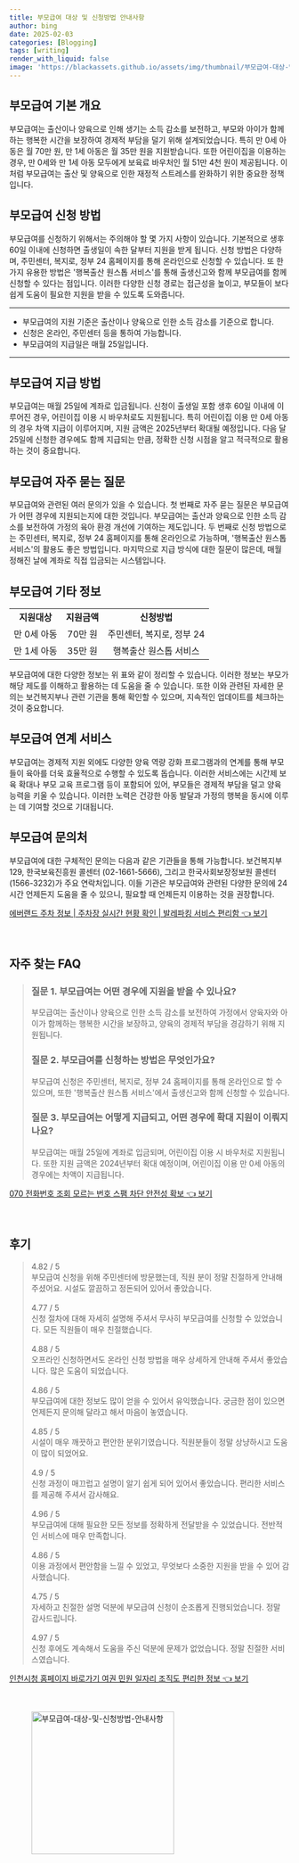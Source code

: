 ```yaml
---
title: 부모급여 대상 및 신청방법 안내사항
author: bing
date: 2025-02-03
categories: [Blogging]
tags: [writing]
render_with_liquid: false
image: 'https://blackassets.github.io/assets/img/thumbnail/부모급여-대상-및-신청방법-안내사항.webp'
---
```



<h2 id='부모급여_기본개요'>부모급여 기본 개요</h2>

<p>부모급여는 출산이나 양육으로 인해 생기는 소득 감소를 보전하고, 부모와 아이가 함께하는 행복한 시간을 보장하여 경제적 부담을 덜기 위해 설계되었습니다. 특히 만 0세 아동은 월 70만 원, 만 1세 아동은 월 35만 원을 지원받습니다. 또한 어린이집을 이용하는 경우, 만 0세와 만 1세 아동 모두에게 보육료 바우처인 월 51만 4천 원이 제공됩니다. 이처럼 부모급여는 출산 및 양육으로 인한 재정적 스트레스를 완화하기 위한 중요한 정책입니다.</p>

<h2 id='부모급여_신청방법'>부모급여 신청 방법</h2>

<p>부모급여를 신청하기 위해서는 주의해야 할 몇 가지 사항이 있습니다. 기본적으로 생후 60일 이내에 신청하면 출생일이 속한 달부터 지원을 받게 됩니다. 신청 방법은 다양하며, 주민센터, 복지로, 정부 24 홈페이지를 통해 온라인으로 신청할 수 있습니다. 또 한 가지 유용한 방법은 '행복출산 원스톱 서비스'를 통해 출생신고와 함께 부모급여를 함께 신청할 수 있다는 점입니다. 이러한 다양한 신청 경로는 접근성을 높이고, 부모들이 보다 쉽게 도움이 필요한 지원을 받을 수 있도록 도와줍니다.</p>

<hr />

<ul>
    <li>부모급여의 지원 기준은 출산이나 양육으로 인한 소득 감소를 기준으로 합니다.</li>
    <li>신청은 온라인, 주민센터 등을 통하여 가능합니다.</li>
    <li>부모급여의 지급일은 매월 25일입니다.</li>
</ul>

<hr />

<h2 id='부모급여_지급방법'>부모급여 지급 방법</h2>

<p>부모급여는 매월 25일에 계좌로 입금됩니다. 신청이 출생일 포함 생후 60일 이내에 이루어진 경우, 어린이집 이용 시 바우처로도 지원됩니다. 특히 어린이집 이용 만 0세 아동의 경우 차액 지급이 이루어지며, 지원 금액은 2025년부터 확대될 예정입니다. 다음 달 25일에 신청한 경우에도 함께 지급되는 만큼, 정확한 신청 시점을 알고 적극적으로 활용하는 것이 중요합니다.</p>

<h2 id='부모급여_자주묻는질문'>부모급여 자주 묻는 질문</h2>

<p>부모급여와 관련된 여러 문의가 있을 수 있습니다. 첫 번째로 자주 묻는 질문은 부모급여가 어떤 경우에 지원되는지에 대한 것입니다. 부모급여는 출산과 양육으로 인한 소득 감소를 보전하여 가정의 육아 환경 개선에 기여하는 제도입니다. 두 번째로 신청 방법으로는 주민센터, 복지로, 정부 24 홈페이지를 통해 온라인으로 가능하며, '행복출산 원스톱 서비스'의 활용도 좋은 방법입니다. 마지막으로 지급 방식에 대한 질문이 많은데, 매월 정해진 날에 계좌로 직접 입금되는 시스템입니다.</p>

<h2 id='부모급여_기타정보'>부모급여 기타 정보</h2>

<table>
    <tr>
        <td style="text-align: center; height: 17px;"><b>지원대상</b></td>
        <td style="text-align: center; height: 17px;"><b>지원금액</b></td>
        <td style="text-align: center; height: 17px;"><b>신청방법</b></td>
    </tr>
    <tr>
        <td style="text-align: center; height: 17px;">만 0세 아동</td>
        <td style="text-align: center; height: 17px;">70만 원</td>
        <td style="text-align: center; height: 17px;">주민센터, 복지로, 정부 24</td>
    </tr>
    <tr>
        <td style="text-align: center; height: 17px;">만 1세 아동</td>
        <td style="text-align: center; height: 17px;">35만 원</td>
        <td style="text-align: center; height: 17px;">행복출산 원스톱 서비스</td>
    </tr>
</table>

<p>부모급여에 대한 다양한 정보는 위 표와 같이 정리할 수 있습니다. 이러한 정보는 부모가 해당 제도를 이해하고 활용하는 데 도움을 줄 수 있습니다. 또한 이와 관련된 자세한 문의는 보건복지부나 관련 기관을 통해 확인할 수 있으며, 지속적인 업데이트를 체크하는 것이 중요합니다.</p>

<h2 id='부모급여_연계서비스'>부모급여 연계 서비스</h2>

<p>부모급여는 경제적 지원 외에도 다양한 양육 역량 강화 프로그램과의 연계를 통해 부모들이 육아를 더욱 효율적으로 수행할 수 있도록 돕습니다. 이러한 서비스에는 시간제 보육 확대나 부모 교육 프로그램 등이 포함되어 있어, 부모들은 경제적 부담을 덜고 양육 능력을 키울 수 있습니다. 이러한 노력은 건강한 아동 발달과 가정의 행복을 동시에 이루는 데 기여할 것으로 기대됩니다.</p>

<h2 id='부모급여_문의처'>부모급여 문의처</h2>

<p>부모급여에 대한 구체적인 문의는 다음과 같은 기관들을 통해 가능합니다. 보건복지부 129, 한국보육진흥원 콜센터 (02-1661-5666), 그리고 한국사회보장정보원 콜센터 (1566-3232)가 주요 연락처입니다. 이들 기관은 부모급여와 관련된 다양한 문의에 24시간 언제든지 도움을 줄 수 있으니, 필요할 때 언제든지 이용하는 것을 권장합니다.</p>


<p><a class="click-button" title="에버랜드 주차 정보 | 주차장 실시간 현황 확인 | 발레파킹 서비스 편리함" href="https://blackassets.github.io/posts/%EC%97%90%EB%B2%84%EB%9E%9C%EB%93%9C-%EC%A3%BC%EC%B0%A8-%EC%A0%95%EB%B3%B4-%EC%A3%BC%EC%B0%A8%EC%9E%A5-%EC%8B%A4%EC%8B%9C%EA%B0%84-%ED%98%84%ED%99%A9-%ED%99%95%EC%9D%B8-%EB%B0%9C%EB%A0%88%ED%8C%8C%ED%82%B9-%EC%84%9C%EB%B9%84%EC%8A%A4-%ED%8E%B8%EB%A6%AC%ED%95%A8/" rel="dofollow">에버랜드 주차 정보 | 주차장 실시간 현황 확인 | 발레파킹 서비스 편리함 👈 보기</a></p><br>
<h2 id='자주_찾는_FAQ'>자주 찾는 FAQ</h2>
<div itemscope="" itemtype="https://schema.org/FAQPage"> 
<blockquote> 
<div itemscope="" itemprop="mainEntity" itemtype="https://schema.org/Question"> 
<h3 itemprop="name">질문 1. 부모급여는 어떤 경우에 지원을 받을 수 있나요?</h3> 
<div itemscope="" itemprop="acceptedAnswer" itemtype="https://schema.org/Answer"> 
<span itemprop="text"> 
<p>부모급여는 출산이나 양육으로 인한 소득 감소를 보전하여 가정에서 양육자와 아이가 함께하는 행복한 시간을 보장하고, 양육의 경제적 부담을 경감하기 위해 지원됩니다.</p> 
</span> 
</div> 
</div> 

<div itemscope="" itemprop="mainEntity" itemtype="https://schema.org/Question"> 
<h3 itemprop="name">질문 2. 부모급여를 신청하는 방법은 무엇인가요?</h3> 
<div itemscope="" itemprop="acceptedAnswer" itemtype="https://schema.org/Answer"> 
<span itemprop="text"> 
<p>부모급여 신청은 주민센터, 복지로, 정부 24 홈페이지를 통해 온라인으로 할 수 있으며, 또한 '행복출산 원스톱 서비스'에서 출생신고와 함께 신청할 수 있습니다.</p> 
</span> 
</div> 
</div> 

<div itemscope="" itemprop="mainEntity" itemtype="https://schema.org/Question"> 
<h3 itemprop="name">질문 3. 부모급여는 어떻게 지급되고, 어떤 경우에 확대 지원이 이뤄지나요?</h3> 
<div itemscope="" itemprop="acceptedAnswer" itemtype="https://schema.org/Answer"> 
<span itemprop="text"> 
<p>부모급여는 매월 25일에 계좌로 입금되며, 어린이집 이용 시 바우처로 지원됩니다. 또한 지원 금액은 2024년부터 확대 예정이며, 어린이집 이용 만 0세 아동의 경우에는 차액이 지급됩니다.</p> 
</span> 
</div> 
</div> 
</blockquote> 
</div>
<p><a class="click-button" title="070 전화번호 조회 모르는 번호 스팸 차단 안전성 확보" href="https://blackassets.github.io/posts/070-%EC%A0%84%ED%99%94%EB%B2%88%ED%98%B8-%EC%A1%B0%ED%9A%8C-%EB%AA%A8%EB%A5%B4%EB%8A%94-%EB%B2%88%ED%98%B8-%EC%8A%A4%ED%8C%B8-%EC%B0%A8%EB%8B%A8-%EC%95%88%EC%A0%84%EC%84%B1-%ED%99%95%EB%B3%B4/" rel="dofollow">070 전화번호 조회 모르는 번호 스팸 차단 안전성 확보 👈 보기</a></p><br>
<h2 id='후기'>후기</h2>
<div itemscope itemtype="https://schema.org/Product">
  <blockquote>
  <div itemprop="review" itemscope itemtype="https://schema.org/Review">
      <div itemprop="reviewRating" itemscope itemtype="https://schema.org/Rating"> <span itemprop="ratingValue">4.82</span> / <span itemprop="bestRating">5</span> </div>
      <span itemprop="reviewBody">부모급여 신청을 위해 주민센터에 방문했는데, 직원 분이 정말 친절하게 안내해 주셨어요. 시설도 깔끔하고 정돈되어 있어서 좋았습니다.</span>
  </div>
  <br>
  <div itemprop="review" itemscope itemtype="https://schema.org/Review">
      <div itemprop="reviewRating" itemscope itemtype="https://schema.org/Rating"> <span itemprop="ratingValue">4.77</span> / <span itemprop="bestRating">5</span> </div>
      <span itemprop="reviewBody">신청 절차에 대해 자세히 설명해 주셔서 무사히 부모급여를 신청할 수 있었습니다. 모든 직원들이 매우 친절했습니다.</span>
  </div>
  <br>
  <div itemprop="review" itemscope itemtype="https://schema.org/Review">
      <div itemprop="reviewRating" itemscope itemtype="https://schema.org/Rating"> <span itemprop="ratingValue">4.88</span> / <span itemprop="bestRating">5</span> </div>
      <span itemprop="reviewBody">오프라인 신청하면서도 온라인 신청 방법을 매우 상세하게 안내해 주셔서 좋았습니다. 많은 도움이 되었습니다.</span>
  </div>
  <br>
  <div itemprop="review" itemscope itemtype="https://schema.org/Review">
      <div itemprop="reviewRating" itemscope itemtype="https://schema.org/Rating"> <span itemprop="ratingValue">4.86</span> / <span itemprop="bestRating">5</span> </div>
      <span itemprop="reviewBody">부모급여에 대한 정보도 많이 얻을 수 있어서 유익했습니다. 궁금한 점이 있으면 언제든지 문의해 달라고 해서 마음이 놓였습니다.</span>
  </div>
  <br>
  <div itemprop="review" itemscope itemtype="https://schema.org/Review">
      <div itemprop="reviewRating" itemscope itemtype="https://schema.org/Rating"> <span itemprop="ratingValue">4.85</span> / <span itemprop="bestRating">5</span> </div>
      <span itemprop="reviewBody">시설이 매우 깨끗하고 편안한 분위기였습니다. 직원분들이 정말 상냥하시고 도움이 많이 되었어요.</span>
  </div>
  <br>
  <div itemprop="review" itemscope itemtype="https://schema.org/Review">
      <div itemprop="reviewRating" itemscope itemtype="https://schema.org/Rating"> <span itemprop="ratingValue">4.9</span> / <span itemprop="bestRating">5</span> </div>
      <span itemprop="reviewBody">신청 과정이 매끄럽고 설명이 알기 쉽게 되어 있어서 좋았습니다. 편리한 서비스를 제공해 주셔서 감사해요.</span>
  </div>
  <br>
  <div itemprop="review" itemscope itemtype="https://schema.org/Review">
      <div itemprop="reviewRating" itemscope itemtype="https://schema.org/Rating"> <span itemprop="ratingValue">4.96</span> / <span itemprop="bestRating">5</span> </div>
      <span itemprop="reviewBody">부모급여에 대해 필요한 모든 정보를 정확하게 전달받을 수 있었습니다. 전반적인 서비스에 매우 만족합니다.</span>
  </div>
  <br>
  <div itemprop="review" itemscope itemtype="https://schema.org/Review">
      <div itemprop="reviewRating" itemscope itemtype="https://schema.org/Rating"> <span itemprop="ratingValue">4.86</span> / <span itemprop="bestRating">5</span> </div>
      <span itemprop="reviewBody">이용 과정에서 편안함을 느낄 수 있었고, 무엇보다 소중한 지원을 받을 수 있어 감사했습니다.</span>
  </div>
  <br>
  <div itemprop="review" itemscope itemtype="https://schema.org/Review">
      <div itemprop="reviewRating" itemscope itemtype="https://schema.org/Rating"> <span itemprop="ratingValue">4.75</span> / <span itemprop="bestRating">5</span> </div>
      <span itemprop="reviewBody">자세하고 친절한 설명 덕분에 부모급여 신청이 순조롭게 진행되었습니다. 정말 감사드립니다.</span>
  </div>
  <br>
  <div itemprop="review" itemscope itemtype="https://schema.org/Review">
      <div itemprop="reviewRating" itemscope itemtype="https://schema.org/Rating"> <span itemprop="ratingValue">4.97</span> / <span itemprop="bestRating">5</span> </div>
      <span itemprop="reviewBody">신청 후에도 계속해서 도움을 주신 덕분에 문제가 없었습니다. 정말 친절한 서비스였습니다.</span>
  </div>
  </blockquote>
</div>
<p><a class="click-button" title="인천시청 홈페이지 바로가기 여권 민원 일자리 조직도 편리한 정보" href="https://blackassets.github.io/posts/%EC%9D%B8%EC%B2%9C%EC%8B%9C%EC%B2%AD-%ED%99%88%ED%8E%98%EC%9D%B4%EC%A7%80-%EB%B0%94%EB%A1%9C%EA%B0%80%EA%B8%B0-%EC%97%AC%EA%B6%8C-%EB%AF%BC%EC%9B%90-%EC%9D%BC%EC%9E%90%EB%A6%AC-%EC%A1%B0%EC%A7%81%EB%8F%84-%ED%8E%B8%EB%A6%AC%ED%95%9C-%EC%A0%95%EB%B3%B4/" rel="dofollow">인천시청 홈페이지 바로가기 여권 민원 일자리 조직도 편리한 정보 👈 보기</a></p><br>
<figure class="image"><img src="https://blackassets.github.io/assets/img/thumbnail/부모급여-대상-및-신청방법-안내사항.webp" alt="부모급여-대상-및-신청방법-안내사항" width="256" height="256"></figure>